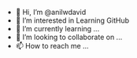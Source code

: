 - 👋 Hi, I’m @anilwdavid
- 👀 I’m interested in Learning GitHub
- 🌱 I’m currently learning ...
- 💞️ I’m looking to collaborate on ...
- 📫 How to reach me ...

<!---
anilwdavid/anilwdavid is a ✨ special ✨ repository because its `README.md` (this file) appears on your GitHub profile.
You can click the Preview link to take a look at your changes.
--->
